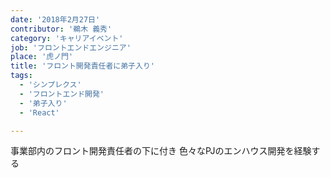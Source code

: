 ```yaml
---
date: '2018年2月27日'
contributor: '鵜木 義秀'
category: 'キャリアイベント'
job: 'フロントエンドエンジニア'
place: '虎ノ門'
title: 'フロント開発責任者に弟子入り'
tags:
  - 'シンプレクス'
  - 'フロントエンド開発'
  - '弟子入り'
  - 'React'

---
```


<p>
    <span>事業部内のフロント開発責任者の下に付き</span>
    <span>色々なPJのエンハウス開発を経験する</span>
</p>